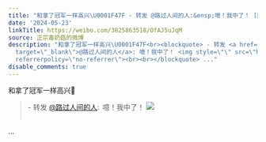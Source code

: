 ```yaml
---
title: "和拿了冠军一样高兴\U0001F47F - 转发 @路过人间的人:&ensp;噫！我中了！ [图片]"
date: '2024-05-23'
linkTitle: https://weibo.com/3825863518/OfAJ5uJqM
source: 正宗毒奶菇的微博
description: "和拿了冠军一样高兴\U0001F47F<br><blockquote> - 转发 <a href=\"https://weibo.com/5809830061\"
  target=\"_blank\">@路过人间的人</a>: 噫！我中了！ <img style=\"\" src=\"https://tvax2.sinaimg.cn/large/006lbsctgy1hpzarrve3mj30qo0lk0w2.jpg\"
  referrerpolicy=\"no-referrer\"><br><br></blockquote> ..."
disable_comments: true
---
```

和拿了冠军一样高兴👿<br><blockquote> - 转发 <a href="https://weibo.com/5809830061" target="_blank">@路过人间的人</a>: 噫！我中了！ <img style="" src="https://tvax2.sinaimg.cn/large/006lbsctgy1hpzarrve3mj30qo0lk0w2.jpg" referrerpolicy="no-referrer"><br><br></blockquote> ...